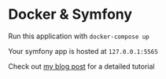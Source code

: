 # Docker & Symfony

Run this application with `docker-compose up`

Your symfony app is hosted at `127.0.0.1:5565`

Check out [my blog post](https://me.zaanposni.com/symfony-and-docker/) for a detailed tutorial

